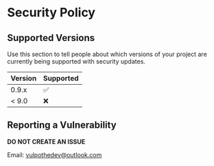 # Security Policy

## Supported Versions

Use this section to tell people about which versions of your project are
currently being supported with security updates.

| Version | Supported          |
| ------- | ------------------ |
| 0.9.x   | :white_check_mark: |
| < 9.0   | :x:                |

## Reporting a Vulnerability

**DO NOT CREATE AN ISSUE**

Email: [vulpothedev@outlook.com](mailto:vulpothedev@gmail.com)
